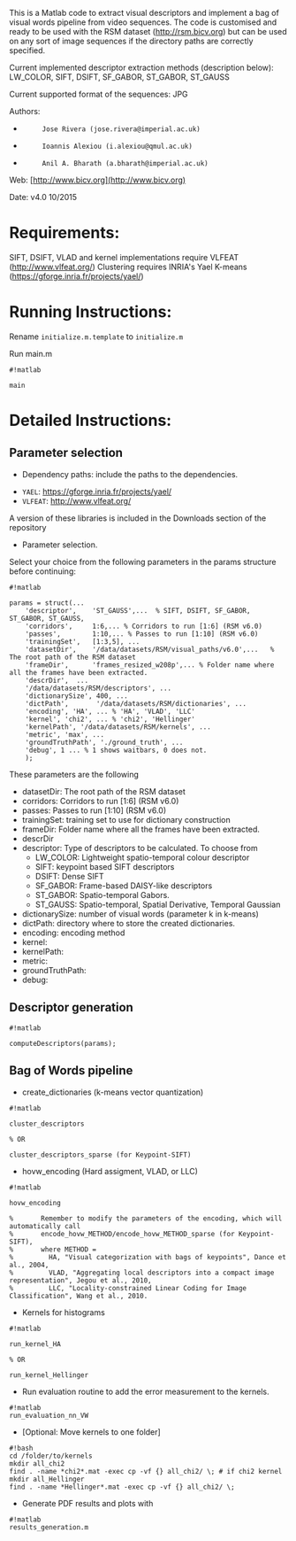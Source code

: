 This is a Matlab code to extract visual descriptors and implement a bag of
visual words pipeline from video sequences.
The code is customised and ready to be used with the RSM dataset 
(http://rsm.bicv.org) but can be used on any sort of image sequences if the
directory paths are correctly specified.

Current implemented descriptor extraction methods (description below):
LW_COLOR, SIFT, DSIFT, SF_GABOR, ST_GABOR, ST_GAUSS

Current supported format of the sequences: JPG

Authors: 

*          Jose Rivera (jose.rivera@imperial.ac.uk)
*          Ioannis Alexiou (i.alexiou@qmul.ac.uk)
*          Anil A. Bharath (a.bharath@imperial.ac.uk)

Web: [http://www.bicv.org](http://www.bicv.org)

Date: v4.0 10/2015

Requirements:
============

SIFT, DSIFT, VLAD and kernel implementations require VLFEAT (http://www.vlfeat.org/)
Clustering requires INRIA's Yael K-means (https://gforge.inria.fr/projects/yael/)

Running Instructions:
====================

Rename `initialize.m.template` to `initialize.m`

Run main.m 

```
#!matlab

main
```

Detailed Instructions:
=====================

Parameter selection
-------------------

*  Dependency paths: include the paths to the dependencies.
- `YAEL`: https://gforge.inria.fr/projects/yael/
- `VLFEAT`: http://www.vlfeat.org/

A version of these libraries is included in the Downloads section of the repository


*  Parameter selection.

Select your choice from the following parameters in the params structure before continuing:


```
#!matlab

params = struct(...
    'descriptor',    'ST_GAUSS',...  % SIFT, DSIFT, SF_GABOR, ST_GABOR, ST_GAUSS,
    'corridors',     1:6,... % Corridors to run [1:6] (RSM v6.0)
    'passes',        1:10,... % Passes to run [1:10] (RSM v6.0)
    'trainingSet',   [1:3,5], ... 
    'datasetDir',    '/data/datasets/RSM/visual_paths/v6.0',...   % The root path of the RSM dataset
    'frameDir',      'frames_resized_w208p',... % Folder name where all the frames have been extracted.
    'descrDir',  ...
    '/data/datasets/RSM/descriptors', ...
    'dictionarySize', 400, ...
    'dictPath',       '/data/datasets/RSM/dictionaries', ...
    'encoding', 'HA', ... % 'HA', 'VLAD', 'LLC'
    'kernel', 'chi2', ... % 'chi2', 'Hellinger'
    'kernelPath', '/data/datasets/RSM/kernels', ...
    'metric', 'max', ...
    'groundTruthPath', './ground_truth', ...
    'debug', 1 ... % 1 shows waitbars, 0 does not.
    );

```

These parameters are the following

* datasetDir: The root path of the RSM dataset
* corridors: Corridors to run [1:6] (RSM v6.0)
* passes: Passes to run [1:10] (RSM v6.0)
* trainingSet: training set to use for dictionary construction
* frameDir: Folder name where all the frames have been extracted.
* descrDir
* descriptor: Type of descriptors to be calculated. To choose from
     - LW_COLOR: Lightweight spatio-temporal colour descriptor
     - SIFT: keypoint based SIFT descriptors
     - DSIFT: Dense SIFT
     - SF_GABOR: Frame-based DAISY-like descriptors
     - ST_GABOR: Spatio-temporal Gabors.
     - ST_GAUSS: Spatio-temporal, Spatial Derivative, Temporal Gaussian
* dictionarySize: number of visual words (parameter k in k-means)
* dictPath: directory where to store the created dictionaries.
* encoding: encoding method
* kernel:
* kernelPath:
* metric:
* groundTruthPath:
* debug:

Descriptor generation
---------------------


```
#!matlab

computeDescriptors(params);

```
Bag of Words pipeline
---------------------

* create_dictionaries (k-means vector quantization)
   
```
#!matlab

cluster_descriptors

% OR

cluster_descriptors_sparse (for Keypoint-SIFT)
```


* hovw_encoding (Hard assigment, VLAD, or LLC)
    
```
#!matlab

hovw_encoding

%       Remember to modify the parameters of the encoding, which will automatically call
%       encode_hovw_METHOD/encode_hovw_METHOD_sparse (for Keypoint-SIFT),
%       where METHOD = 
%         HA, "Visual categorization with bags of keypoints", Dance et al., 2004,
%         VLAD, "Aggregating local descriptors into a compact image representation", Jegou et al., 2010,
%         LLC, "Locality-constrained Linear Coding for Image Classification", Wang et al., 2010.

```
* Kernels for histograms
    
```
#!matlab

run_kernel_HA

% OR

run_kernel_Hellinger

```

* Run evaluation routine to add the error measurement to the kernels.

```
#!matlab
run_evaluation_nn_VW
```

* [Optional: Move kernels to one folder]

```
#!bash
cd /folder/to/kernels
mkdir all_chi2
find . -name *chi2*.mat -exec cp -vf {} all_chi2/ \; # if chi2 kernel
mkdir all_Hellinger
find . -name *Hellinger*.mat -exec cp -vf {} all_chi2/ \;
```


* Generate PDF results and plots with 

```
#!matlab
results_generation.m
```
